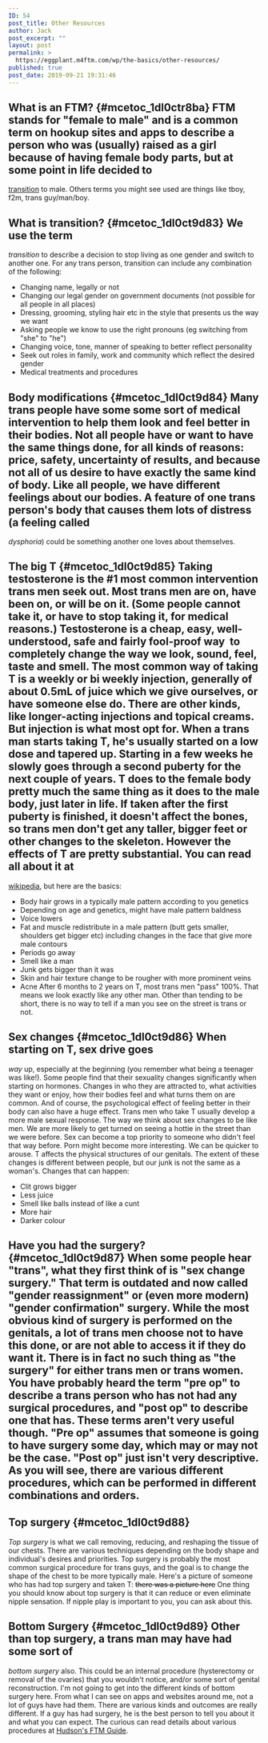 ```yaml
---
ID: 54
post_title: Other Resources
author: Jack
post_excerpt: ""
layout: post
permalink: >
  https://eggplant.m4ftm.com/wp/the-basics/other-resources/
published: true
post_date: 2019-09-21 19:31:46
---
```

## What is an FTM? {#mcetoc_1dl0ctr8ba} FTM stands for "female to male" and is a common term on hookup sites and apps to describe a person who was (usually) raised as a girl because of having female body parts, but at some point in life decided to 

[transition][1] to male. Others terms you might see used are things like tboy, f2m, trans guy/man/boy. 
## What is transition? {#mcetoc_1dl0ct9d83} We use the term 

*transition* to describe a decision to stop living as one gender and switch to another one. For any trans person, transition can include any combination of the following: 
*   Changing name, legally or not
*   Changing our legal gender on government documents (not possible for all people in all places)
*   Dressing, grooming, styling hair etc in the style that presents us the way we want
*   Asking people we know to use the right pronouns (eg switching from "she" to "he")
*   Changing voice, tone, manner of speaking to better reflect personality
*   Seek out roles in family, work and community which reflect the desired gender
*   Medical treatments and procedures

## Body modifications {#mcetoc_1dl0ct9d84} Many trans people have some some sort of medical intervention to help them look and feel better in their bodies. Not all people have or want to have the same things done, for all kinds of reasons: price, safety, uncertainty of results, and because not all of us desire to have exactly the same kind of body. Like all people, we have different feelings about our bodies. A feature of one trans person's body that causes them lots of distress (a feeling called 

*dysphoria*) could be something another one loves about themselves. 
## The big T {#mcetoc_1dl0ct9d85} Taking testosterone is the #1 most common intervention trans men seek out. Most trans men are on, have been on, or will be on it. (Some people cannot take it, or have to stop taking it, for medical reasons.) Testosterone is a cheap, easy, well-understood, safe and fairly fool-proof way  to completely change the way we look, sound, feel, taste and smell. The most common way of taking T is a weekly or bi weekly injection, generally of about 0.5mL of juice which we give ourselves, or have someone else do. There are other kinds, like longer-acting injections and topical creams. But injection is what most opt for. When a trans man starts taking T, he's usually started on a low dose and tapered up. Starting in a few weeks he slowly goes through a second puberty for the next couple of years. T does to the female body pretty much the same thing as it does to the male body, just later in life. If taken after the first puberty is finished, it doesn't affect the bones, so trans men don't get any taller, bigger feet or other changes to the skeleton. However the effects of T are pretty substantial. You can read all about it at 

[wikipedia][2], but here are the basics: 
*   Body hair grows in a typically male pattern according to you genetics
*   Depending on age and genetics, might have male pattern baldness
*   Voice lowers
*   Fat and muscle redistribute in a male pattern (butt gets smaller, shoulders get bigger etc) including changes in the face that give more male contours
*   Periods go away
*   Smell like a man
*   Junk gets bigger than it was
*   Skin and hair texture change to be rougher with more prominent veins
*   Acne After 6 months to 2 years on T, most trans men "pass" 100%. That means we look exactly like any other man. Other than tending to be short, there is no way to tell if a man you see on the street is trans or not. 

## Sex changes {#mcetoc_1dl0ct9d86} When starting on T, sex drive goes 

*way* up, especially at the beginning (you remember what being a teenager was like!). Some people find that their sexuality changes significantly when starting on hormones. Changes in who they are attracted to, what activities they want or enjoy, how their bodies feel and what turns them on are common. And of course, the psychological effect of feeling better in their body can also have a huge effect. Trans men who take T usually develop a more male sexual response. The way we think about sex changes to be like men. We are more likely to get turned on seeing a hottie in the street than we were before. Sex can become a top priority to someone who didn't feel that way before. Porn might become more interesting. We can be quicker to arouse. T affects the physical structures of our genitals. The extent of these changes is different between people, but our junk is not the same as a woman's. Changes that can happen: 
*   Clit grows bigger
*   Less juice
*   Smell like balls instead of like a cunt
*   More hair
*   Darker colour

## Have you had the surgery? {#mcetoc_1dl0ct9d87} When some people hear "trans", what they first think of is "sex change surgery." That term is outdated and now called "gender reassignment" or (even more modern) "gender confirmation" surgery. While the most obvious kind of surgery is performed on the genitals, a lot of trans men choose not to have this done, or are not able to access it if they do want it. There is in fact no such thing as "the surgery" for either trans men or trans women. You have probably heard the term "pre op" to describe a trans person who has not had any surgical procedures, and "post op" to describe one that has. These terms aren't very useful though. "Pre op" assumes that someone is going to have surgery some day, which may or may not be the case. "Post op" just isn't very descriptive. As you will see, there are various different procedures, which can be performed in different combinations and orders. 

## Top surgery {#mcetoc_1dl0ct9d88}

*Top surgery* is what we call removing, reducing, and reshaping the tissue of our chests. There are various techniques depending on the body shape and individual's desires and priorities. Top surgery is probably the most common surgical procedure for trans guys, and the goal is to change the shape of the chest to be more typically male. Here's a picture of someone who has had top surgery and taken T: <del>there was a picture here</del> One thing you should know about top surgery is that it can reduce or even eliminate nipple sensation. If nipple play is important to you, you can ask about this. 
## Bottom Surgery {#mcetoc_1dl0ct9d89} Other than top surgery, a trans man may have had some sort of 

*bottom surgery* also. This could be an internal procedure (hysterectomy or removal of the ovaries) that you wouldn't notice, and/or some sort of genital reconstruction. I'm not going to get into the different kinds of bottom surgery here. From what I can see on apps and websites around me, not a lot of guys have had them. There are various kinds and outcomes are really different. If a guy has had surgery, he is the best person to tell you about it and what you can expect. The curious can read details about various procedures at [Hudson's FTM Guide][3].

 [1]: http://m4ftm.com/what-is-transition/
 [2]: https://en.wikipedia.org/wiki/Hormone_replacement_therapy_(female-to-male)
 [3]: http://www.ftmguide.org/grs.html